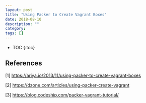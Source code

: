 ```yaml
---
layout: post
title: "Using Packer to Create Vagrant Boxes"
date: 2018-08-10
description: ""
category: 
tags: []
---
```

* TOC
{:toc}

## References

[1] <https://ariya.io/2013/11/using-packer-to-create-vagrant-boxes>

[2] <https://dzone.com/articles/using-packer-create-vagrant>

[3] <https://blog.codeship.com/packer-vagrant-tutorial/>
